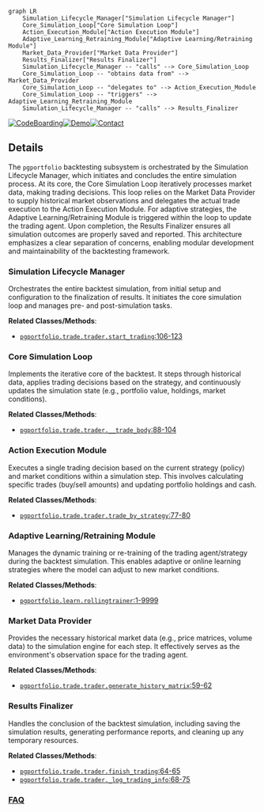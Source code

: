 ```mermaid
graph LR
    Simulation_Lifecycle_Manager["Simulation Lifecycle Manager"]
    Core_Simulation_Loop["Core Simulation Loop"]
    Action_Execution_Module["Action Execution Module"]
    Adaptive_Learning_Retraining_Module["Adaptive Learning/Retraining Module"]
    Market_Data_Provider["Market Data Provider"]
    Results_Finalizer["Results Finalizer"]
    Simulation_Lifecycle_Manager -- "calls" --> Core_Simulation_Loop
    Core_Simulation_Loop -- "obtains data from" --> Market_Data_Provider
    Core_Simulation_Loop -- "delegates to" --> Action_Execution_Module
    Core_Simulation_Loop -- "triggers" --> Adaptive_Learning_Retraining_Module
    Simulation_Lifecycle_Manager -- "calls" --> Results_Finalizer
```

[![CodeBoarding](https://img.shields.io/badge/Generated%20by-CodeBoarding-9cf?style=flat-square)](https://github.com/CodeBoarding/GeneratedOnBoardings)[![Demo](https://img.shields.io/badge/Try%20our-Demo-blue?style=flat-square)](https://www.codeboarding.org/demo)[![Contact](https://img.shields.io/badge/Contact%20us%20-%20contact@codeboarding.org-lightgrey?style=flat-square)](mailto:contact@codeboarding.org)

## Details

The `pgportfolio` backtesting subsystem is orchestrated by the Simulation Lifecycle Manager, which initiates and concludes the entire simulation process. At its core, the Core Simulation Loop iteratively processes market data, making trading decisions. This loop relies on the Market Data Provider to supply historical market observations and delegates the actual trade execution to the Action Execution Module. For adaptive strategies, the Adaptive Learning/Retraining Module is triggered within the loop to update the trading agent. Upon completion, the Results Finalizer ensures all simulation outcomes are properly saved and reported. This architecture emphasizes a clear separation of concerns, enabling modular development and maintainability of the backtesting framework.

### Simulation Lifecycle Manager
Orchestrates the entire backtest simulation, from initial setup and configuration to the finalization of results. It initiates the core simulation loop and manages pre- and post-simulation tasks.


**Related Classes/Methods**:

- <a href="https://github.com/ZhengyaoJiang/PGPortfolio/blob/master/pgportfolio/trade/trader.py#L106-L123" target="_blank" rel="noopener noreferrer">`pgportfolio.trade.trader.start_trading`:106-123</a>


### Core Simulation Loop
Implements the iterative core of the backtest. It steps through historical data, applies trading decisions based on the strategy, and continuously updates the simulation state (e.g., portfolio value, holdings, market conditions).


**Related Classes/Methods**:

- <a href="https://github.com/ZhengyaoJiang/PGPortfolio/blob/master/pgportfolio/trade/trader.py#L88-L104" target="_blank" rel="noopener noreferrer">`pgportfolio.trade.trader.__trade_body`:88-104</a>


### Action Execution Module
Executes a single trading decision based on the current strategy (policy) and market conditions within a simulation step. This involves calculating specific trades (buy/sell amounts) and updating portfolio holdings and cash.


**Related Classes/Methods**:

- <a href="https://github.com/ZhengyaoJiang/PGPortfolio/blob/master/pgportfolio/trade/trader.py#L77-L80" target="_blank" rel="noopener noreferrer">`pgportfolio.trade.trader.trade_by_strategy`:77-80</a>


### Adaptive Learning/Retraining Module
Manages the dynamic training or re-training of the trading agent/strategy during the backtest simulation. This enables adaptive or online learning strategies where the model can adjust to new market conditions.


**Related Classes/Methods**:

- <a href="https://github.com/ZhengyaoJiang/PGPortfolio/blob/master/pgportfolio/learn/rollingtrainer.py#L1-L9999" target="_blank" rel="noopener noreferrer">`pgportfolio.learn.rollingtrainer`:1-9999</a>


### Market Data Provider
Provides the necessary historical market data (e.g., price matrices, volume data) to the simulation engine for each step. It effectively serves as the environment's observation space for the trading agent.


**Related Classes/Methods**:

- <a href="https://github.com/ZhengyaoJiang/PGPortfolio/blob/master/pgportfolio/trade/trader.py#L59-L62" target="_blank" rel="noopener noreferrer">`pgportfolio.trade.trader.generate_history_matrix`:59-62</a>


### Results Finalizer
Handles the conclusion of the backtest simulation, including saving the simulation results, generating performance reports, and cleaning up any temporary resources.


**Related Classes/Methods**:

- <a href="https://github.com/ZhengyaoJiang/PGPortfolio/blob/master/pgportfolio/trade/trader.py#L64-L65" target="_blank" rel="noopener noreferrer">`pgportfolio.trade.trader.finish_trading`:64-65</a>
- <a href="https://github.com/ZhengyaoJiang/PGPortfolio/blob/master/pgportfolio/trade/trader.py#L68-L75" target="_blank" rel="noopener noreferrer">`pgportfolio.trade.trader._log_trading_info`:68-75</a>




### [FAQ](https://github.com/CodeBoarding/GeneratedOnBoardings/tree/main?tab=readme-ov-file#faq)